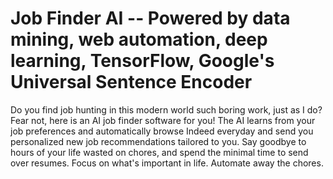 # Job Finder AI -- Powered by data mining, web automation, deep learning, TensorFlow, Google's Universal Sentence Encoder 
Do you find job hunting in this modern world such boring work, just as I do? 
Fear not, here is an AI job finder software for you! 
The AI learns from your job preferences and automatically browse Indeed everyday 
and send you personalized new job recommendations tailored to you. 
Say goodbye to hours of your life wasted on chores, 
and spend the minimal time to send over resumes. 
Focus on what's important in life. Automate away the chores.
